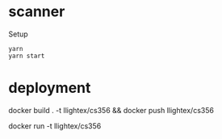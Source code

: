 # scanner

Setup

```
yarn
yarn start
```

# deployment

docker build . -t llightex/cs356 && docker push llightex/cs356

docker run -t llightex/cs356